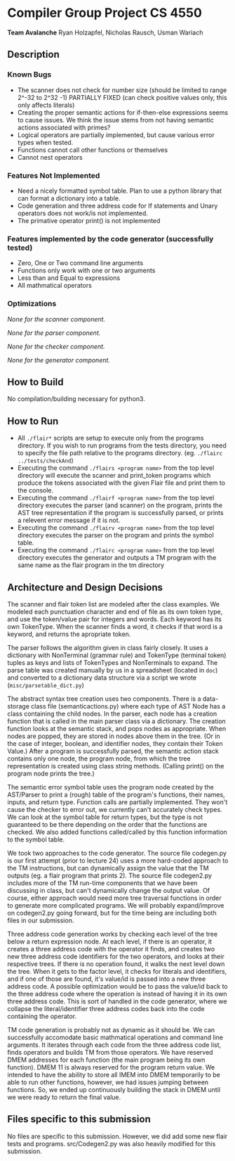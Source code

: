 # Compiler Group Project CS 4550
**Team Avalanche**
Ryan Holzapfel, Nicholas Rausch, Usman Wariach

## Description
### Known Bugs
* The scanner does not check for number size (should be limited to range 2^-32 to 2^32 -1) PARTIALLY FIXED (can check positive values only, this only affects literals)
* Creating the proper semantic actions for if-then-else expressions seems to cause issues. We think the issue stems from not having semantic actions associated with primes?
* Logical operators are partially implemented, but cause various error types when tested. 
* Functions cannot call other functions or themselves
* Cannot nest operators


### Features Not Implemented
* Need a nicely formatted symbol table. Plan to use a python library that can format a dictionary into a table. 
* Code generation and three address code for If statements and Unary operators does not work/is not implemented.
* The primative operator print() is not implemented


### Features implemented by the code generator (successfully tested)
* Zero, One or Two command line arguments
* Functions only work with one or two arguments
* Less than and Equal to expressions
* All mathmatical operators


### Optimizations
_None for the scanner component._

_None for the parser component._

_None for the checker component._

_None for the generator component._

## How to Build
No compilation/building necessary for python3.

## How to Run
* All `./flair*` scripts are setup to execute only from the programs directory. If you wish to run programs from the tests directory, you need to specify the file path relative to the programs directory. (eg. `./flairc ../tests/checkAnd`)
* Executing the command `./flairs <program name>` from the top level directory will execute the scanner and print_token programs which produce the tokens associated with the given Flair file and print them to the console. 
* Executing the command `./flairf <program name>` from the top level directory executes the parser (and scanner) on the program, prints the AST tree representation if the program is successfully parsed, or prints a relevent error message if it is not.
* Executing the command `./flairv <program name>` from the top level directory executes the parser on the program and prints the symbol table.
* Executing the command `./flairc <program name>` from the top level directory executes the generator and outputs a TM program with the same name as the flair program in the tm directory


## Architecture and Design Decisions
The scanner and flair token list are modeled after the class examples. We modeled each punctuation character and end of file as its own token type, and use the token/value pair for integers and words. 
Each keyword has its own TokenType. When the scanner finds a word, it checks if that word is a keyword, and returns the apropriate token. 

The parser follows the algorithm given in class fairly closely. It uses a dictionary with NonTerminal (grammar rule) and TokenType (terminal token) tuples as keys and lists of TokenTypes and NonTerminals to expand.
The parse table was created manually by us in a spreadsheet (located in `doc`) and converted to a dictionary data structure via a script we wrote (`misc/parsetable_dict.py`)

The abstract syntax tree creation uses two components. There is a data-storage class file (semanticactions.py) where each type of AST Node has a class containing the child nodes.
In the parser, each node has a creation function that is called in the main parser class via a dictionary. The creation function looks at the semantic stack, and pops nodes as appropriate. When nodes are popped, they are stored in nodes above them in the tree. (Or in the case of integer, boolean, and identifier nodes, they contain their Token Value.)
After a program is successfully parsed, the semantic action stack contains only one node, the program node, from which the tree representation is created using class string methods. (Calling print() on the program node prints the tree.)

The semantic error symbol table uses the program node created by the AST/Parser to print a (rough) table of the program's functions, their names, inputs, and return type. Function calls are partially implemented. They won't cause the checker to error out, we currently can't accurately check types.
We can look at the symbol table for return types, but the type is not guaranteed to be there depending on the order that the functions are checked. We also added functions called/called by this function information to the symbol table.

We took two approaches to the code generator. The source file codegen.py is our first attempt (prior to lecture 24) uses a more hard-coded approach to the TM instructions, but can dynamically assign the value that the TM outputs (eg. a flair program that prints 2). 
The source file codegen2.py includes more of the TM run-time components that we have been discussing in class, but can't dynamically change the output value.
Of course, either approach would need more tree traversal functions in order to generate more complicated programs. 
We will probably expand/improve on codegen2.py going forward, but for the time being are including both files in our submission.

Three address code generation works by checking each level of the tree below a return expression node. At each level, if there is an operator, it creates a three address code with the operator it finds, and creates two new three address code identifiers for the two operators, and looks at their respective trees.
If there is no operation found, it walks the next level down the tree. When it gets to the factor level, it checks for literals and identifiers, and if one of those are found, it's value/id is passed into a new three address code. A possible optimization would be to pass the value/id back to the three address code where the operation is instead of having it in its own three address code. This is sort of handled in the code generator, where we collapse the literal/identifier three address codes back into the code containing the operator.

TM code generation is probably not as dynamic as it should be. We can successfully accomodate basic mathmatical operations and command line arguments. It iterates through each code from the three address code list, finds operators and builds TM from those operators. We have reserved DMEM addresses for each function (the main program being its own function).  DMEM 11 is always reserved for the program return value. We intended to have the ability to store all IMEM into DMEM temporarily to be able to run other functions, however, we had issues jumping between functions. So, we ended up continuously building the stack in DMEM until we were ready to return the final value. 

## Files specific to this submission
No files are specific to this submission. However, we did add some new flair tests and programs.
src/Codegen2.py was also heavily modified for this submission.

